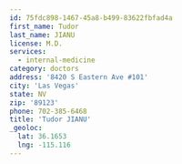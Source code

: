 ```yaml
---
id: 75fdc898-1467-45a8-b499-83622fbfad4a
first_name: Tudor
last_name: JIANU
license: M.D.
services:
  - internal-medicine
category: doctors
address: '8420 S Eastern Ave #101'
city: 'Las Vegas'
state: NV
zip: '89123'
phone: 702-385-6468
title: 'Tudor JIANU'
_geoloc:
  lat: 36.1653
  lng: -115.116
---
```

